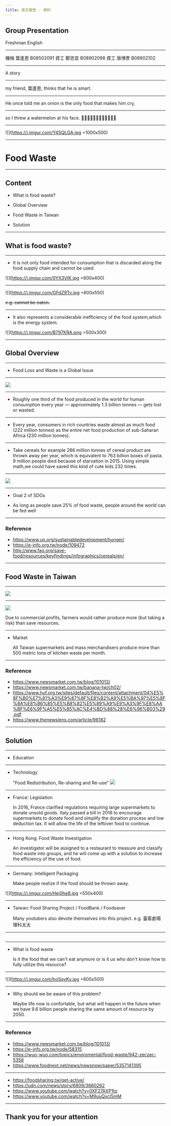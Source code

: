 ```yaml
---
title: 英文報告 - 資料
---
```


## Group Presentation
Freshman English

---

機械 葉逢恩 B08502091
資工 鄭忠宜 B08902098
資工 唐博彥 B08902102

---

A story

----

my friend, 葉逢恩, thinks that he is smart.

----

He once told me an onion
is the only food that makes him cry, 

----

so I threw a watermelon at his face. 
🍉🍉🍉🍉🍉🍉🍉🍉🍉🍉🍉🍉

----

![](https://i.imgur.com/Y4SQLGA.jpg =1000x500)

---

Food Waste
===

---

## Content 

- What is food waste?

- Global Overview

- Food Waste in Taiwan

- Solution

---

## What is food waste?

----

- It is not only food intended for consumption that is  discarded along the food supply chain and cannot be used.

![](https://i.imgur.com/0YX3VIK.jpg =600x400)


----

![](https://i.imgur.com/GFdZ9Tv.jpg =600x550)

~~e.g. cannot be eaten.~~

<!--   圖 廚餘圖片（隨便抓） -->

----

- It also represents a considerable inefficiency of the food system,which is the energy system.

![](https://i.imgur.com/B797KRA.png =500x300)
<!--   #圖 能量的金字塔（生物課本的那個） -->

---

## Global Overview

----

- Food Loss and Waste is a Global Issue

----

![](https://i.imgur.com/NwbK2Ni.jpg)

----

- Roughly one third of the food produced in the world for human consumption every year — approximately 1.3 billion tonnes — gets lost or wasted.

----

- Every year, consumers in rich countries waste almost as much food (222 million tonnes) as the entire net food production of sub-Saharan Africa (230 million tonnes).

----


- Take cereals for example
  286 million tonnes of cereal product are thrown away per year, which is equivalent to 763 billion boxes of pasta. 
  9 million people died because of starvation in 2015.
  Using simple math,we could have saved this kind of cute kids 232 times. 

----

![](https://i.imgur.com/wcM3cRX.jpg)

<!--   #圖 很餓的小孩 -->

----

- Goal 2 of SDGs

- As long as people save 25% of food waste, people around the world can be fed well

----

### Reference
- https://www.un.org/sustainabledevelopment/hunger/
- https://e-info.org.tw/node/109472
- http://www.fao.org/save-food/resources/keyfindings/infographics/cereals/en/

---

## Food Waste in Taiwan

----

![](https://i.imgur.com/JwkMdNT.jpg)

----

![](https://i.imgur.com/OqhzimC.jpg)

  Due to commercial profits, farmers would rather produce more (but taking a risk) than save resources.

----

- Market

  All Taiwan supermarkets and mass merchandisers produce more than 500 metric tons of kitchen waste per month.

----

### Reference
- https://www.newsmarket.com.tw/blog/101013/
- https://www.newsmarket.com.tw/banana-tw/ch02/
- https://www.huf.org.tw/sites/default/files/content/attachment/04%E5%8F%B0%E7%81%A3%E9%87%8F%E8%B2%A9%E5%BA%97%E5%8F%8A%E8%B6%85%E5%B8%82%E5%89%A9%E9%A3%9F%E8%AA%BF%E6%9F%A5%E5%85%AC%E4%BD%88%28%E6%96%B03%29.pdf
- https://www.thenewslens.com/article/98182

---

## Solution

----

- Education

----

- Technology

  "Food Redistribution, Re-sharing and Re-use"
  ![](https://i.imgur.com/HqO78yA.png)


----

- France: Legislation

  In 2016, France clarified regulations requiring large supermarkets to donate unsold goods.
  Italy passed a bill in 2016 to encourage supermarkets to donate food and simplify the donation process and low deduction tax. It will allow the life of the leftover food to continue.

----

- Hong Kong: Food Waste Investigation

  An investigator will be assigned to a restaurant to    measure and classify food waste into groups, and he will   come up with a solution to increase the efficiency of  the use of food.

----

- Germany: Intelligent Packaging

  Make people realize if the food should be thrown away.
  
![](https://i.imgur.com/Hej0he8.jpg =550x400)

----

- Taiwan: Food Sharing Project / FoodBank / Foodsaver
 
  Many youtubers also devote themselves into this project.   e.g. 臺客劇場 理科太太

---

## 

----

- What is food waste 

  Is it the food that we can't eat anymore or is it us who don't know how to fully utilize this resource?

----

![](https://i.imgur.com/hoSqyKv.jpg =600x500)

----

- Why should we be aware of this problem?

  Maybe life now is confortable, but what will happen in the future when we have 9.6 billion people sharing the same amount of resource by 2050.

----

### Reference
- https://www.newsmarket.com.tw/blog/101013/
- https://e-info.org.tw/node/58315
- https://wuo-wuo.com/topics/enviromental/food-waste/942-zeczec-5358
- https://www.foodnext.net/news/newsnow/paper/5357141395

----

- https://foodsharing.tw/get-active/
- https://udn.com/news/story/6809/3660262
- https://www.youtube.com/watch?v=0XF27AXP1to
- https://www.youtube.com/watch?v=M9uuQxcI5mM


---

## Thank you for your attention